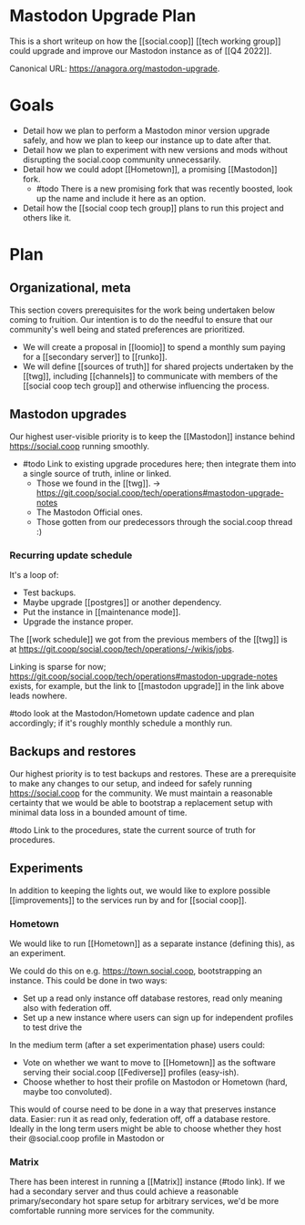 # Mastodon Upgrade Plan

This is a short writeup on how the [[social.coop]] [[tech working group]] could upgrade and improve our Mastodon instance as of [[Q4 2022]].

Canonical URL: https://anagora.org/mastodon-upgrade.

# Goals

- Detail how we plan to perform a Mastodon minor version upgrade safely, and how we plan to keep our instance up to date after that.
- Detail how we plan to experiment with new versions and mods without disrupting the social.coop community unnecessarily.
- Detail how we could adopt [[Hometown]], a promising [[Mastodon]] fork.
  - #todo There is a new promising fork that was recently boosted, look up the name and include it here as an option.
- Detail how the [[social coop tech group]] plans to run this project and others like it.
  
# Plan

## Organizational, meta

This section covers prerequisites for the work being undertaken below coming to fruition. Our intention is to do the needful to ensure that our community's well being and stated preferences are prioritized.

- We will create a proposal in [[loomio]] to spend a monthly sum paying for a [[secondary server]] to  [[runko]].
- We will define [[sources of truth]] for shared projects undertaken by the [[twg]], including [[channels]] to communicate with members of the [[social coop tech group]] and otherwise influencing the process.

## Mastodon upgrades

Our highest user-visible priority is to keep the [[Mastodon]] instance behind https://social.coop running smoothly.

- #todo Link to existing upgrade procedures here; then integrate them into a single source of truth, inline or linked.
  - Those we found in the [[twg]].
    -> https://git.coop/social.coop/tech/operations#mastodon-upgrade-notes
  - The Mastodon Official ones.
  - Those gotten from our predecessors through the social.coop thread :)

### Recurring update schedule

It's a loop of: 

- Test backups.
- Maybe upgrade [[postgres]] or another dependency.
- Put the instance in [[maintenance mode]].
- Upgrade the instance proper.

The [[work schedule]] we got from the previous members of the [[twg]] is at https://git.coop/social.coop/tech/operations/-/wikis/jobs.

Linking is sparse for now; https://git.coop/social.coop/tech/operations#mastodon-upgrade-notes exists, for example, but the link to [[mastodon upgrade]] in the link above leads nowhere.

#todo look at the Mastodon/Hometown update cadence and plan accordingly; if it's roughly monthly schedule a monthly run.

## Backups and restores

Our highest priority is to test backups and restores. These are a prerequisite to make any changes to our setup, and indeed for safely running https://social.coop for the community. We must maintain a reasonable certainty that we would be able to bootstrap a replacement setup with minimal data loss in a bounded amount of time.

#todo Link to the procedures, state the current source of truth for procedures.

## Experiments

In addition to keeping the lights out, we would like to explore possible [[improvements]] to the services run by and for [[social coop]].

### Hometown

We would like to run [[Hometown]] as a separate instance (defining this), as an experiment. 

We could do this on e.g. https://town.social.coop, bootstrapping an instance. This could be done in two ways:

- Set up a read only instance off database restores, read only meaning also with federation off.
- Set up a new instance where users can sign up for independent profiles to test drive the 

In the medium term (after a set experimentation phase) users could:

- Vote on whether we want to move to [[Hometown]] as the software serving their social.coop [[Fediverse]] profiles (easy-ish).
- Choose whether to host their profile on Mastodon or Hometown (hard, maybe too convoluted).

This would of course need to be done in a way that preserves instance data. Easier: run it as read only, federation off, off a database restore. Ideally in the long term users might be able to choose whether they host their @social.coop profile in Mastodon or 

### Matrix

There has been interest in running a [[Matrix]] instance (#todo link). If we had a secondary server and thus could achieve a reasonable primary/secondary hot spare setup for arbitrary services, we'd be more comfortable running more services for the community.